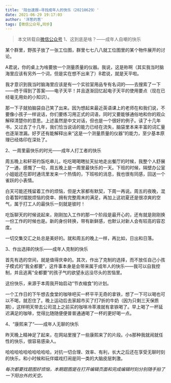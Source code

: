 ```yaml
---
title: '阳台速报—寻找成年人的快乐（20210629）'
date: 2021-06-29 19:17:03
author: '洋葱的葱'
tags: [微信公众号,同步]
---
```


> 本文转载自[微信公众号](http://mp.weixin.qq.com/s?__biz=MzU2NTQ2MzA4OQ==&mid=100000675&idx=1&sn=8694b1421975eece2523963c7e3f5aad&chksm=7cba12fd4bcd9beb1d3a8f7f18ed2b40f7263aae944ad8e5c01b03545058bf740f3a78c636ea#rd)
1、这到底是啥？——成年人自嘲的快乐

某个群里，野孩子放了一张工位图，群里七七八八就工位图里的某个物件展开的讨论。

A君说，你的桌上为啥要放一个测量质量的仪器。我说，这是称啊（其实我当时脑海里应该有另外一个词，但是实在想不出来了）B君说，就是天平啦。

我才意识到我当时脑海里应该是有一个实验室用品专有名词的——去搜索了一下——终于得到了答案——电子天平！并且逐渐回忆起电子天平的使用要点（现在已经毫无用处的小知识）。

那一下子就拍脑袋自己笑了出来。因为想起来最近英语课上的老师在和我们说，不要像小孩子一样说话，你们要练习用正式的词语，同时又要能够通俗地和你的观众解释清楚你的意思。上述虽然是中文对话，但也是一个很好的例子。读了十几年书，又过去了十几年，我们恰当说话的能力已经在流失，脑袋里本来丰富的词汇量也逐渐泄漏。好歹还有能解释出来“这是一个测量质量的仪器”的能力，至少基本原理已经烙印在深处了。

2、一周里最快乐的时光——成年人打工者的快乐

周五晚上和轩哥约饭吃串儿，吃吃喝喝瞎扯天扯地走出餐厅的时候，我整个人舒展了一通，感慨了一句，周五晚上是一周里最快乐的一天。下班的时候，隔壁办公室小姐姐还在即时通讯里发来一个热情的，下班啦的消息，我也很有同感，回送一个雀跃的小表情。

白天可能还残留着工作的烦恼，但是大家都有默契，下周一再说。周五的夜晚，混合着暂时摆脱烦恼的侥幸、拥有完整周末的满足，再加上这初夏还是很凉爽的空气，属于打工人的最快乐一刻就是彼时！

吃饭聊天的时候说起来，刚刚加入工作的那一个阶段是最开心的，还有就是刚刚换一份工作的时候也是。新的身份转换，带有新鲜感，也默认对新人会有较高的容忍度。

一切交集交汇之处总是美好的。就和周五的晚上一样，再比如，日出和日落。

3、作出选择的快乐——成年人克制的快乐

首先有选的空间，就是值得庆幸的。其次，作出了克制的选择，而不放任自己小孩子模式的“我全都要”，这件事本身是会带来属于成年人的快乐——我可以自我控制，并且逃离“全都要”的孩子气的欲望永远没尽头的苦恼里。

这份快乐，来源于本周我开始启动“节衣缩食”的计划。

一个工作日的下午想去食堂的咖啡吧买一杯平平无奇的拿铁，想了一下可以喝也可以不喝，就忍住了。晚上运动后去家超市买了打7折的牛奶（因为只剩三天保质期），这样明天带去公司混上之前买的咖啡冷萃液就有拿铁喝了。早上喝了一杯延迟满足的咖啡，觉得比随随便便普普通通喝了一杯的更好喝一点。

4、“康熙来了“——成年人无聊的快乐

昨天晚上精神足了起来，在网站里搜了一些康熙来了的片段。小s那种我就闹就任性的快乐，很容易感染人。

哈哈哈哈哈哈哈哈哈哈，对抗一切合理、效率、有利，长大之后还在享受无聊时刻的快乐，和小时候和玩伴嬉戏打闹是同一类的大脑皮层刺激。

*每次都要找题图好烦恼，本期题图是在打开编辑页面和完成编辑时刻分别随手拍了一下阳台外的天空。*

![]()